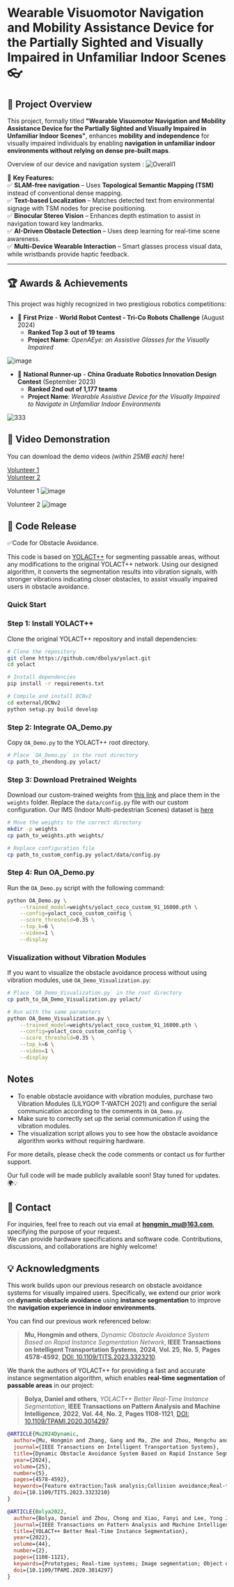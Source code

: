 # **Wearable Visuomotor Navigation and Mobility Assistance Device for the Partially Sighted and Visually Impaired in Unfamiliar Indoor Scenes** 👓 

## **🌟 Project Overview**  
This project, formally titled **"Wearable Visuomotor Navigation and Mobility Assistance Device for the Partially Sighted and Visually Impaired in Unfamiliar Indoor Scenes"**, enhances **mobility and independence** for visually impaired individuals by enabling **navigation in unfamiliar indoor environments without relying on dense pre-built maps**.  

Overview of our device and navigation system :
<img alt="Overall1" src="https://github.com/user-attachments/assets/cd839b68-f4b4-4221-a9f7-e5954b2a292d" />


🚀 **Key Features:**  
✅ **SLAM-free navigation** – Uses **Topological Semantic Mapping (TSM)** instead of conventional dense mapping.  
✅ **Text-based Localization** – Matches detected text from environmental signage with TSM nodes for precise positioning.  
✅ **Binocular Stereo Vision** – Enhances depth estimation to assist in navigation toward key landmarks.  
✅ **AI-Driven Obstacle Detection** – Uses deep learning for real-time scene awareness.  
✅ **Multi-Device Wearable Interaction** – Smart glasses process visual data, while wristbands provide haptic feedback.  

---

## **🏆 Awards & Achievements**  
This project was highly recognized in two prestigious robotics competitions:

- 🥇 **First Prize** - **World Robot Contest - Tri-Co Robots Challenge** (August 2024)  
  - **Ranked Top 3 out of 19 teams**  
  - **Project Name**: *OpenAEye: an Assistive Glasses for the Visually Impaired*  

![image](https://github.com/user-attachments/assets/05ec16c9-2c00-4bf0-80ff-181da953cfa5)

- 🥈 **National Runner-up** - **China Graduate Robotics Innovation Design Contest** (September 2023)  
  - **Ranked 2nd out of 1,177 teams**  
  - **Project Name**: *Wearable Assistive Device for the Visually Impaired to Navigate in Unfamiliar Indoor Environments*
 
![333](https://github.com/user-attachments/assets/1ca68f01-71f6-4268-87a5-5b560f90ba76)

## **🎥 Video Demonstration**  
You can download the demo videos *(within 25MB each)* here!

[Volunteer 1](https://github.com/HongminMu/ZhuMang/blob/main/volunteer1.mp4)  
[Volunteer 2](https://github.com/HongminMu/ZhuMang/blob/main/volunteer2.mp4)

Volunteer 1
![image](https://github.com/HongminMu/ZhuMang/assets/57067148/7820972f-91ab-4a45-aa9f-684060dc663b)

Volunteer 2
![image](https://github.com/user-attachments/assets/9a6beec2-f583-49e0-ba18-19e6ffacf9b7)

## **🚀 Code Release**  
✅Code for Obstacle Avoidance.

This code is based on [YOLACT++](https://github.com/dbolya/yolact) for segmenting passable areas, without any modifications to the original YOLACT++ network. Using our designed algorithm, it converts the segmentation results into vibration signals, with stronger vibrations indicating closer obstacles, to assist visually impaired users in obstacle avoidance. 

### Quick Start
### Step 1: Install YOLACT++
Clone the original YOLACT++ repository and install dependencies:

```bash
# Clone the repository
git clone https://github.com/dbolya/yolact.git
cd yolact

# Install dependencies
pip install -r requirements.txt

# Compile and install DCNv2
cd external/DCNv2
python setup.py build develop
```

### Step 2: Integrate OA_Demo.py
Copy `OA_Demo.py` to the YOLACT++ root directory.

```bash
# Place `OA_Demo.py` in the root directory
cp path_to_zhendong.py yolact/
```

### Step 3: Download Pretrained Weights
Download our custom-trained weights from [this link](https://drive.google.com/file/d/10LK7Iq2vLNiBRs2EWcySygQpdUQFpC_7/view?usp=drive_link) and place them in the `weights` folder.
Replace the `data/config.py` file with our custom configuration. Our IMS (Indoor Multi-pedestrian Scenes) dataset is [here](https://drive.google.com/file/d/1aZhA9K0UgyDuIo7tS2hIP2w5u2nvM9J5/view?usp=drive_link)

```bash
# Move the weights to the correct directory
mkdir -p weights
cp path_to_weights.pth weights/

# Replace configuration file
cp path_to_custom_config.py yolact/data/config.py
```

### Step 4: Run OA_Demo.py
Run the `OA_Demo.py` script with the following command:

```bash
python OA_Demo.py \
    --trained_model=weights/yolact_coco_custom_91_16000.pth \
    --config=yolact_coco_custom_config \
    --score_threshold=0.35 \
    --top_k=6 \
    --video=1 \
    --display
```

### Visualization without Vibration Modules
If you want to visualize the obstacle avoidance process without using vibration modules, use `OA_Demo_Visualization.py`:

```bash
# Place `OA_Demo_Visualization.py` in the root directory
cp path_to_OA_Demo_Visualization.py yolact/

# Run with the same parameters
python OA_Demo_Visualization.py \
    --trained_model=weights/yolact_coco_custom_91_16000.pth \
    --config=yolact_coco_custom_config \
    --score_threshold=0.35 \
    --top_k=6 \
    --video=1 \
    --display
```

## Notes
- To enable obstacle avoidance with vibration modules, purchase two Vibration Modules (LILYGO® T-WATCH 2021) and configure the serial communication according to the comments in `OA_Demo.py`.
- Make sure to correctly set up the serial communication if using the vibration modules.
- The visualization script allows you to see how the obstacle avoidance algorithm works without requiring hardware.

For more details, please check the code comments or contact us for further support.

Our full code will be made publicly available soon! Stay tuned for updates. 🌍💡  

## **📩 Contact**  
For inquiries, feel free to reach out via email at **hongmin_mu@163.com**, specifying the purpose of your request.  
We can provide hardware specifications and software code. Contributions, discussions, and collaborations are highly welcome!  

## **💡 Acknowledgments**  
This work builds upon our previous research on obstacle avoidance systems for visually impaired users. Specifically, we extend our prior work on **dynamic obstacle avoidance** using **instance segmentation** to improve the **navigation experience in indoor environments**.  

You can find our previous work referenced below:  

> **Mu, Hongmin and others**, *Dynamic Obstacle Avoidance System Based on Rapid Instance Segmentation Network*, **IEEE Transactions on Intelligent Transportation Systems**, **2024**, **Vol. 25**, **No. 5**, **Pages 4578-4592**, [DOI: 10.1109/TITS.2023.3323210](https://doi.org/10.1109/TITS.2023.3323210).

We thank the authors of YOLACT++ for providing a fast and accurate instance segmentation algorithm, which enables **real-time segmentation** of **passable areas** in our project:
> **Bolya, Daniel and others**, *YOLACT++ Better Real-Time Instance Segmentation*, **IEEE Transactions on Pattern Analysis and Machine Intelligence**, **2022**, **Vol. 44**, **No. 2**, **Pages 1108-1121**, [DOI: 10.1109/TPAMI.2020.3014297](https://doi.org/10.1109/TPAMI.2020.3014297).


```bibtex
@ARTICLE{Mu2024Dynamic,
  author={Mu, Hongmin and Zhang, Gang and Ma, Zhe and Zhou, Mengchu and Cao, Zhengcai},
  journal={IEEE Transactions on Intelligent Transportation Systems}, 
  title={Dynamic Obstacle Avoidance System Based on Rapid Instance Segmentation Network}, 
  year={2024},
  volume={25},
  number={5},
  pages={4578-4592},
  keywords={Feature extraction;Task analysis;Collision avoidance;Real-time systems;Distance measurement;Cameras;Semantics;Obstacle avoidance;instance segmentation;mobility assistance;indoor navigation},
  doi={10.1109/TITS.2023.3323210}
}

@ARTICLE{Bolya2022,
  author={Bolya, Daniel and Zhou, Chong and Xiao, Fanyi and Lee, Yong Jae},
  journal={IEEE Transactions on Pattern Analysis and Machine Intelligence}, 
  title={YOLACT++ Better Real-Time Instance Segmentation}, 
  year={2022},
  volume={44},
  number={2},
  pages={1108-1121},
  keywords={Prototypes; Real-time systems; Image segmentation; Object detection; Detectors; Task analysis; Shape; Instance segmentation; real time},
  doi={10.1109/TPAMI.2020.3014297}
}

